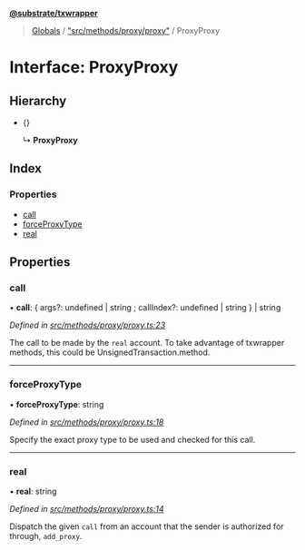 **[@substrate/txwrapper](../README.md)**

> [Globals](../globals.md) / ["src/methods/proxy/proxy"](../modules/_src_methods_proxy_proxy_.md) / ProxyProxy

# Interface: ProxyProxy

## Hierarchy

* {}

  ↳ **ProxyProxy**

## Index

### Properties

* [call](_src_methods_proxy_proxy_.proxyproxy.md#call)
* [forceProxyType](_src_methods_proxy_proxy_.proxyproxy.md#forceproxytype)
* [real](_src_methods_proxy_proxy_.proxyproxy.md#real)

## Properties

### call

•  **call**: { args?: undefined \| string ; callIndex?: undefined \| string  } \| string

*Defined in [src/methods/proxy/proxy.ts:23](https://github.com/paritytech/txwrapper/blob/f8d9b6f/src/methods/proxy/proxy.ts#L23)*

The call to be made by the `real` account.
To take advantage of txwrapper methods, this could be UnsignedTransaction.method.

___

### forceProxyType

•  **forceProxyType**: string

*Defined in [src/methods/proxy/proxy.ts:18](https://github.com/paritytech/txwrapper/blob/f8d9b6f/src/methods/proxy/proxy.ts#L18)*

Specify the exact proxy type to be used and checked for this call.

___

### real

•  **real**: string

*Defined in [src/methods/proxy/proxy.ts:14](https://github.com/paritytech/txwrapper/blob/f8d9b6f/src/methods/proxy/proxy.ts#L14)*

Dispatch the given `call` from an account that the sender is authorized for
 through, `add_proxy`.
